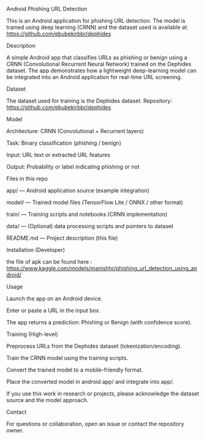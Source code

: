 Android Phishing URL Detection

This is an Android application for phishing URL detection. The model is trained using deep learning (CRNN) and the dataset used is available at: https://github.com/ebubekirbbr/dephides

Description

A simple Android app that classifies URLs as phishing or benign using a CRNN (Convolutional Recurrent Neural Network) trained on the Dephides dataset. The app demonstrates how a lightweight deep-learning model can be integrated into an Android application for real-time URL screening.


Dataset

The dataset used for training is the Dephides dataset. Repository: https://github.com/ebubekirbbr/dephides

Model

Architecture: CRNN (Convolutional + Recurrent layers)

Task: Binary classification (phishing / benign)

Input: URL text or extracted URL features

Output: Probability or label indicating phishing or not

Files in this repo

app/ — Android application source (example integration)

model/ — Trained model files (TensorFlow Lite / ONNX / other format)

train/ — Training scripts and notebooks (CRNN implementation)

data/ — (Optional) data processing scripts and pointers to dataset

README.md — Project description (this file)

Installation (Developer)

the file of apk can be found here : https://www.kaggle.com/models/manishhr/phishing_url_detection_using_android/

Usage

Launch the app on an Android device.

Enter or paste a URL in the input box.

The app returns a prediction: Phishing or Benign (with confidence score).

Training (High-level)

Preprocess URLs from the Dephides dataset (tokenization/encoding).

Train the CRNN model using the training scripts.

Convert the trained model to a mobile-friendly format.

Place the converted model in android app/ and integrate into app/.


If you use this work in research or projects, please acknowledge the dataset source and the model approach.

Contact

For questions or collaboration, open an issue or contact the repository owner.
